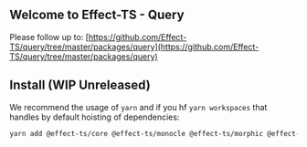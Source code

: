 ## Welcome to Effect-TS - Query

Please follow up to: [https://github.com/Effect-TS/query/tree/master/packages/query](https://github.com/Effect-TS/query/tree/master/packages/query)

## Install (WIP Unreleased)

We recommend the usage of `yarn` and if you hf `yarn workspaces` that handles by default hoisting of dependencies:

```sh
yarn add @effect-ts/core @effect-ts/monocle @effect-ts/morphic @effect-ts/query fast-equals fast-check
```

